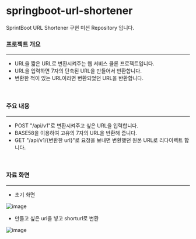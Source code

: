 # springboot-url-shortener
SprintBoot URL Shortener 구현 미션 Repository 입니다.

### 프로젝트 개요

---
- URL을 짧은 URL로 변환시켜주는 웹 서비스 클론 프로젝트입니다.
- URL을 입력하면 7자의 단축된 URL을 만들어서 반환합니다.
- 변환한 적이 있는 URL이라면 변환되었던 URL을 반환합니다.

<br/>

### 주요 내용

---

- POST "/api/v1"로 변환시켜주고 싶은 URL을 입력합니다.
- BASE58을 이용하여 고유의 7자의 URL을 반환해 줍니다.
- GET "/api/v1/{변환한 url}"로 요청을 보내면 변환했던 원본 URL로 리다이렉트 합니다. 

<br/>

### 자료 화면

---
- 초기 화면

![image](https://user-images.githubusercontent.com/58356031/187134050-e1a72229-08d8-41bc-8770-10429cbb3021.png)

- 만들고 싶은 url을 넣고 shorturl로 변환

![image](https://user-images.githubusercontent.com/58356031/187133991-4883f51d-b8e5-412d-bdad-39ce89132600.png)
